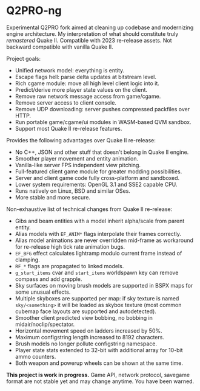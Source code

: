 Q2PRO-ng
========

Experimental Q2PRO fork aimed at cleaning up codebase and modernizing engine
architecture. My interpretation of what should constitute truly _remastered_
Quake II. Compatible with 2023 re-release assets. Not backward compatible with
vanilla Quake II.

Project goals:

* Unified network model: everything is entity.
* Escape flags hell: parse delta updates at bitstream level.
* Rich cgame module: move all high level client logic into it.
* Predict/derive more player state values on the client.
* Remove raw network message access from game/cgame.
* Remove server access to client console.
* Remove UDP downloading: server pushes compressed packfiles over HTTP.
* Run portable game/cgame/ui modules in WASM-based QVM sandbox.
* Support most Quake II re-release features.

Provides the following advantages over Quake II re-release:

* No C++, JSON and other stuff that doesn't belong in Quake II engine.
* Smoother player movement and entity animation.
* Vanilla-like server FPS independent view pitching.
* Full-featured client game module for greater modding possibilities.
* Server and client game code fully cross-platform and sandboxed.
* Lower system requirements: OpenGL 3.1 and SSE2 capable CPU.
* Runs natively on Linux, BSD and similar OSes.
* More stable and more secure.

Non-exhaustive list of technical changes from Quake II re-release:

* Gibs and beam entities with a model inherit alpha/scale from parent entity.
* Alias models with `EF_ANIM*` flags interpolate their frames correctly.
* Alias model animations are never overridden mid-frame as workaround for
re-release high tick rate animation bugs.
* `EF_BFG` effect calculates lightramp modulo current frame instead of clamping.
* `RF_*` flags are propagated to linked models.
* `g_start_items` cvar and `start_items` worldspawn key can remove compass and add grapple.
* Sky surfaces on moving brush models are supported in BSPX maps for some unusual effects.
* Multiple skyboxes are supported per map: if sky texture is named `sky/<something>` it will be
loaded as skybox texture (most common cubemap face layouts are supported and autodetected).
* Smoother client predicted view bobbing, no bobbing in midair/noclip/spectator.
* Horizontal movement speed on ladders increased by 50%.
* Maximum configstring length increased to 8192 characters.
* Brush models no longer pollute configstring namespace.
* Player state stats extended to 32-bit with additional array for 10-bit ammo counters.
* Both weapon and powerup wheels can be shown at the same time.

**This project is work in progress.** Game API, network protocol, savegame
format are not stable yet and may change anytime. You have been warned.
